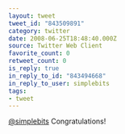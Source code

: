 ```yaml
---
layout: tweet
tweet_id: "843509891"
category: twitter
date: 2008-06-25T18:48:40.000Z
source: Twitter Web Client
favorite_count: 0
retweet_count: 0
is_reply: true
in_reply_to_id: "843494668"
in_reply_to_user: simplebits
tags:
- tweet
---
```


[@simplebits](https://twitter.com/@simplebits) Congratulations!
